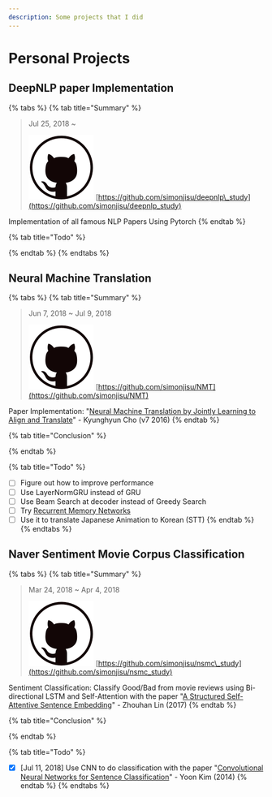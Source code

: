 ```yaml
---
description: Some projects that I did
---
```


# Personal Projects

## DeepNLP paper Implementation

{% tabs %}
{% tab title="Summary" %}
> Jul 25, 2018 ~
>
> ![](.gitbook/assets/c_github.png) [https://github.com/simonjisu/deepnlp\_study](https://github.com/simonjisu/deepnlp_study)

Implementation of all famous NLP Papers Using Pytorch
{% endtab %}

{% tab title="Todo" %}

{% endtab %}
{% endtabs %}

## Neural Machine Translation

{% tabs %}
{% tab title="Summary" %}
> Jun 7, 2018 ~ Jul 9, 2018
>
> ![](.gitbook/assets/c_github.png) [https://github.com/simonjisu/NMT](https://github.com/simonjisu/NMT)

Paper Implementation: "[Neural Machine Translation by Jointly Learning to Align and Translate](https://arxiv.org/abs/1409.0473)" - Kyunghyun Cho \(v7 2016\)
{% endtab %}

{% tab title="Conclusion" %}

{% endtab %}

{% tab title="Todo" %}
* [ ] Figure out how to improve performance 
* [ ] Use LayerNormGRU instead of GRU
* [ ] Use Beam Search at decoder instead of Greedy Search
* [ ] Try [Recurrent Memory Networks](%20https://arxiv.org/pdf/1601.01272)
* [ ] Use it to translate Japanese Animation to Korean \(STT\)
{% endtab %}
{% endtabs %}

## Naver Sentiment Movie Corpus Classification

{% tabs %}
{% tab title="Summary" %}
> Mar 24, 2018 ~ Apr 4, 2018
>
> ![](.gitbook/assets/c_github.png) [https://github.com/simonjisu/nsmc\_study](https://github.com/simonjisu/nsmc_study)

Sentiment Classification: Classify Good/Bad from movie reviews using Bi-directional LSTM and Self-Attention with the paper "[A Structured Self-Attentive Sentence Embedding](https://arxiv.org/abs/1703.03130)" - Zhouhan Lin \(2017\)
{% endtab %}

{% tab title="Conclusion" %}

{% endtab %}

{% tab title="Todo" %}
* [x] \[Jul 11, 2018\] Use CNN to do classification with the paper "[Convolutional Neural Networks for Sentence Classification](https://arxiv.org/abs/1408.5882)" - Yoon Kim \(2014\) 
{% endtab %}
{% endtabs %}

